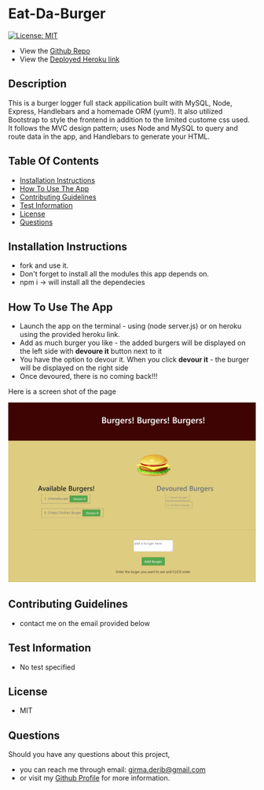 # Eat-Da-Burger 

[![License: MIT](https://img.shields.io/badge/License-MIT-yellow.svg)](https://opensource.org/licenses/MIT)

* View the [Github Repo](https://github.com/girmaD/Eat-Da-Burger)
* View the [Deployed Heroku link](https://cryptic-refuge-14844.herokuapp.com/)


## Description
  This is a burger logger full stack appilication built with MySQL, Node, Express, Handlebars and a homemade ORM (yum!). It also utilized Bootstrap to style the frontend in addition to the limited custome css used. It follows the MVC design pattern; uses Node and MySQL to query and route data in the app, and Handlebars to generate your HTML.

## Table Of Contents 
* [Installation Instructions](#Installation-Instructions)
* [How To Use The App](#How-To-Use-The-App)
* [Contributing Guidelines](#Contributing-Guidelines)
* [Test Information](#Test-Information)
* [License](#License)
* [Questions](#Questions)


## Installation Instructions

 * fork and use it.
 * Don't forget to install all the modules this app depends on.
 * npm i -> will install all the dependecies

## How To Use The App
- Launch the app on the terminal - using (node server.js) or on heroku using the provided heroku link.
- Add as much burger you like - the added burgers will be displayed on the left side with **devoure it** button next to it
- You have the option to devour it. When you click **devour it** - the burger will be displayed on the right side
- Once devoured, there is no coming back!!!

Here is a screen shot of the page

![Alt text](./public/assets/img/burger.png)

## Contributing Guidelines
 * contact me on the email provided below

## Test Information
  * No test specified

## License

 * MIT

## Questions

Should you have any questions about this project,
  * you can reach me through email: [girma.derib@gmail.com](mailto:girma.derib@gmail.com) 
  * or visit my [Github Profile](https://github.com/girmaD) for more information.

